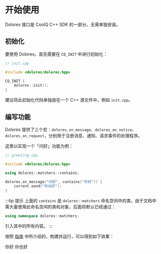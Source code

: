 # 开始使用

Dolores 接口是 CoolQ C++ SDK 的一部分，无需单独安装。

## 初始化

要使用 Dolores，首先需要在 `CQ_INIT` 中进行初始化：

```cpp
// init.cpp

#include <dolores/dolores.hpp>

CQ_INIT {
    dolores::init();
}
```

建议将此初始化代码单独放在一个 C++ 源文件中，例如 `init.cpp`。

## 编写功能

Dolores 提供了三个宏：`dolores_on_message`、`dolores_on_notice`、`dolores_on_request`，分别用于注册消息、通知、请求事件的处理程序。

这里以实现一个「问好」功能为例：

```cpp
// greeting.cpp

#include <dolores/dolores.hpp>

using dolores::matchers::contains;

dolores_on_message("问好", contains("你好")) {
    current.send("你也好");
}
```

:::tip 提示
上面的 `contains` 是 `dolores::matchers` 命名空间中的类，由于文档中需大量使用此命名空间的类和对象，后面将默认已经通过：

```cpp
using namespace dolores::matchers;
```

引入其中的所有内容。
:::

按照 [指南](/guide/) 中所介绍的，构建并运行，可以得到如下效果：

<panel-view title="聊天记录">
<chat-message nickname="Alice" color="#1565c0">你好</chat-message>
<chat-message nickname="Bot" avatar="/bot-avatar.png">你也好</chat-message>
</panel-view>
